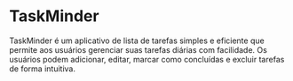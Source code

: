 # TaskMinder
 TaskMinder é um aplicativo de lista de tarefas simples e eficiente que permite aos usuários gerenciar suas tarefas diárias com facilidade. Os usuários podem adicionar, editar, marcar como concluídas e excluir tarefas de forma intuitiva.

